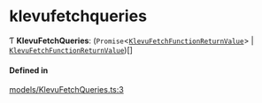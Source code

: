 # klevufetchqueries
      
Ƭ **KlevuFetchQueries**: (`Promise`<[`KlevuFetchFunctionReturnValue`](klevufetchfunctionreturnvalue.md)\> \| [`KlevuFetchFunctionReturnValue`](klevufetchfunctionreturnvalue.md))[]

#### Defined in

[models/KlevuFetchQueries.ts:3](https://github.com/klevultd/frontend-sdk/blob/58d63d7/packages/klevu-core/src/models/KlevuFetchQueries.ts#L3)

